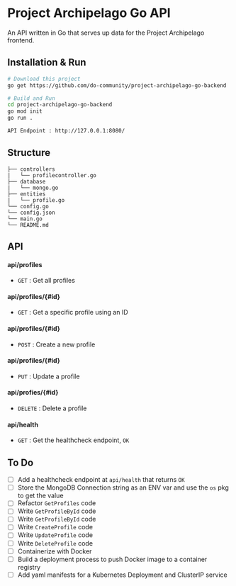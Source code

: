 # Project Archipelago Go API

An API written in Go that serves up data for the Project Archipelago frontend. 

## Installation & Run

```bash
# Download this project
go get https://github.com/do-community/project-archipelago-go-backend
```

```bash
# Build and Run
cd project-archipelago-go-backend
go mod init 
go run .

API Endpoint : http://127.0.0.1:8080/

``` 

## Structure

```
├── controllers
|   └── profilecontroller.go
├── database
|   └── mongo.go
├── entities
|   └── profile.go
└── config.go
└── config.json
└── main.go
└── README.md
``` 

## API

#### api/profiles
* `GET` : Get all profiles

#### api/profiles/{#id}
* `GET` : Get a specific profile using an ID 

#### api/profiles/{#id}
* `POST` : Create a new profile

#### api/profiles/{#id}
* `PUT` : Update a profile 

#### api/profies/{#id}
* `DELETE` : Delete a profile

#### api/health
* `GET` : Get the healthcheck endpoint, `OK`

## To Do
- [ ] Add a healthcheck endpoint at `api/health` that returns `OK` 
- [ ] Store the MongoDB Connection string as an ENV var and use the `os` pkg to get the value 
- [ ] Refactor `GetProfiles` code
- [ ] Write `GetProfileById` code
- [ ] Write `GetProfileById` code 
- [ ] Write `CreateProfile` code 
- [ ] Write `UpdateProfile` code
- [ ] Write `DeleteProfile` code 
- [ ] Containerize with Docker
- [ ] Build a deployment process to push Docker image to a container registry 
- [ ] Add yaml manifests for a Kubernetes Deployment and ClusterIP service